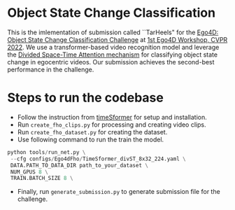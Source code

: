 # Object State Change Classification

This is the imlementation of submission called ``TarHeels" for the [Ego4D: Object State Change Classification Challenge](https://ego4d-data.org/docs/challenge/) at [1st Ego4D Workshop, CVPR 2022](https://sites.google.com/view/cvpr2022w-ego4d-epic/). We use a transformer-based video recognition model and leverage the [Divided Space-Time Attention mechanism](https://arxiv.org/abs/2102.05095) for classifying object state change in egocentric videos. Our submission achieves the second-best performance in the challenge.

# Steps to run the codebase

- Follow the instruction from [timeSformer](https://github.com/facebookresearch/TimeSformer) for setup and installation.
- Run `create_fho_clips.py` for processing and creating video clips.
- Run `create_fho_dataset.py` for creating the dataset.
- Use following command to run the train the model.
 ```python
 python tools/run_net.py \
  --cfg configs/Ego4dFho/TimeSformer_divST_8x32_224.yaml \
  DATA.PATH_TO_DATA_DIR path_to_your_dataset \
  NUM_GPUS 8 \
  TRAIN.BATCH_SIZE 8 \
 ```
 - Finally, run `generate_submission.py` to generate submission file for the challenge.

